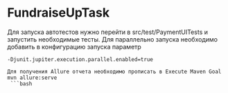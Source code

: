 # FundraiseUpTask

Для запуска автотестов нужно перейти в src/test/PaymentUITests и запустить необходимые тесты.
Для параллельно запуска необходимо добавить в конфигурацию запуска параметр
```
-Djunit.jupiter.execution.parallel.enabled=true

Для получения Allure отчета необходимо прописать в Execute Maven Goal
mvn allure:serve
 ```bash
 
